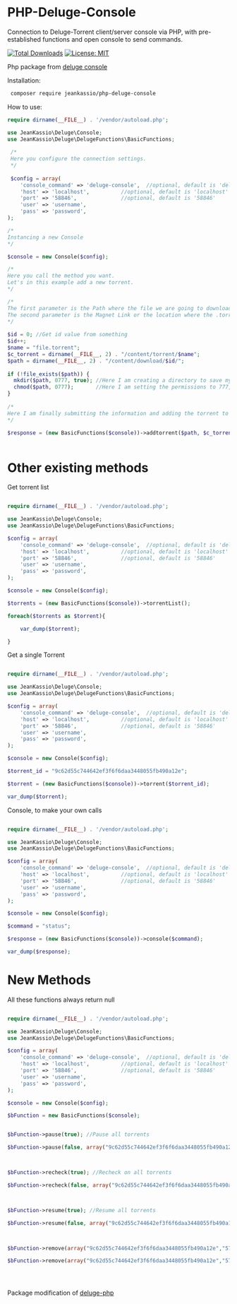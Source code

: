 # PHP-Deluge-Console
Connection to Deluge-Torrent client/server console via PHP, with pre-established functions and open console to send commands.

[![Total Downloads](https://poser.pugx.org/jeankassio/php-deluge-console/downloads)](https://packagist.org/packages/jeankassio/php-deluge-console)
[![License: MIT](https://img.shields.io/badge/License-MIT-blue.svg)](https://opensource.org/licenses/MIT)

Php package from [deluge console](https://dev.deluge-torrent.org/wiki/UserGuide/ThinClient#Console)

Installation:
```bash
 composer require jeankassio/php-deluge-console
```

How to use:

```php
require dirname(__FILE__) . '/vendor/autoload.php';

use JeanKassio\Deluge\Console;
use JeanKassio\Deluge\DelugeFunctions\BasicFunctions;
 
 /*
 Here you configure the connection settings.
 */
 
 $config = array(
	'console_command' => 'deluge-console', 	//optional, default is 'deluge-console'
	'host' => 'localhost',  		//optional, default is 'localhost'
	'port' => '58846',  			//optional, default is '58846'
	'user' => 'username',
	'pass' => 'password',
);

/*
Instancing a new Console
*/

$console = new Console($config);

/*
Here you call the method you want.
Let's in this example add a new torrent.
*/

/*
The first parameter is the Path where the file we are going to download will be saved.
The second parameter is the Magnet Link or the location where the .torrent file is stored.
*/
  
$id = 0; //Get id value from something
$id++;
$name = "file.torrent";
$c_torrent = dirname(__FILE__, 2) . "/content/torrent/$name";
$path = dirname(__FILE__, 2) . "/content/download/$id/";
		
if (!file_exists($path)) {
  mkdir($path, 0777, true); //Here I am creating a directory to save my file
  chmod($path, 0777);       //Here I am setting the permissions to 777, this is the permission level that Deluge needs so that the download can start normally.
}
  
/*
Here I am finally submitting the information and adding the torrent to Deluge
*/

$response = (new BasicFunctions($console))->addtorrent($path, $c_torrent);
 
```

# Other existing methods

Get torrent list

```php

require dirname(__FILE__) . '/vendor/autoload.php';

use JeanKassio\Deluge\Console;
use JeanKassio\Deluge\DelugeFunctions\BasicFunctions;

$config = array(
	'console_command' => 'deluge-console', 	//optional, default is 'deluge-console'
	'host' => 'localhost',  		//optional, default is 'localhost'
	'port' => '58846',  			//optional, default is '58846'
	'user' => 'username',
	'pass' => 'password',
);

$console = new Console($config);

$torrents = (new BasicFunctions($console))->torrentList();

foreach($torrents as $torrent){

	var_dump($torrent);			

}

```

Get a single Torrent

```php

require dirname(__FILE__) . '/vendor/autoload.php';

use JeanKassio\Deluge\Console;
use JeanKassio\Deluge\DelugeFunctions\BasicFunctions;

$config = array(
	'console_command' => 'deluge-console', 	//optional, default is 'deluge-console'
	'host' => 'localhost',  		//optional, default is 'localhost'
	'port' => '58846',  			//optional, default is '58846'
	'user' => 'username',
	'pass' => 'password',
);

$console = new Console($config);

$torrent_id = "9c62d55c744642ef3f6f6daa3448055fb490a12e";

$torrent = (new BasicFunctions($console))->torrent($torrent_id);

var_dump($torrent);

```

Console, to make your own calls

```php

require dirname(__FILE__) . '/vendor/autoload.php';

use JeanKassio\Deluge\Console;
use JeanKassio\Deluge\DelugeFunctions\BasicFunctions;

$config = array(
	'console_command' => 'deluge-console', 	//optional, default is 'deluge-console'
	'host' => 'localhost',  		//optional, default is 'localhost'
	'port' => '58846',  			//optional, default is '58846'
	'user' => 'username',
	'pass' => 'password',
);

$console = new Console($config);

$command = "status";

$response = (new BasicFunctions($console))->console($command);

var_dump($response);

```

# New Methods
All these functions always return null

```php

require dirname(__FILE__) . '/vendor/autoload.php';

use JeanKassio\Deluge\Console;
use JeanKassio\Deluge\DelugeFunctions\BasicFunctions;

$config = array(
	'console_command' => 'deluge-console', 	//optional, default is 'deluge-console'
	'host' => 'localhost',  		//optional, default is 'localhost'
	'port' => '58846',  			//optional, default is '58846'
	'user' => 'username',
	'pass' => 'password',
);

$console = new Console($config);

$bFunction = new BasicFunctions($console);


$bFunction->pause(true); //Pause all torrents

$bFunction->pause(false, array("9c62d55c744642ef3f6f6daa3448055fb490a12e","57a30a85b4a8375fc7a05a05c5f47e28b34da087")); //Pause only torrents listed with your ID



$bFunction->recheck(true); //Recheck on all torrents

$bFunction->recheck(false, array("9c62d55c744642ef3f6f6daa3448055fb490a12e","57a30a85b4a8375fc7a05a05c5f47e28b34da087")); //Recheck only on torrents listed with your ID



$bFunction->resume(true); //Resume all torrents

$bFunction->resume(false, array("9c62d55c744642ef3f6f6daa3448055fb490a12e","57a30a85b4a8375fc7a05a05c5f47e28b34da087")); //Resume only torrents listed with your ID



$bFunction->remove(array("9c62d55c744642ef3f6f6daa3448055fb490a12e","57a30a85b4a8375fc7a05a05c5f47e28b34da087")); //Delete the torrent without deleting the files

$bFunction->remove(array("9c62d55c744642ef3f6f6daa3448055fb490a12e","57a30a85b4a8375fc7a05a05c5f47e28b34da087"), true); //Delete the torrent and the files





```


Package modification of [deluge-php](https://github.com/NEOSoftWare/deluge-php)
